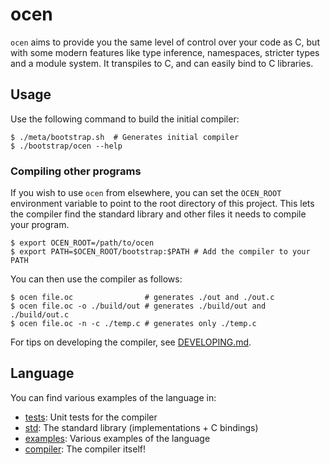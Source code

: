 # ocen

`ocen` aims to provide you the same level of control over your code as C, but with some modern features like
type inference, namespaces, stricter types and a module system. It transpiles to C, and can easily bind to C libraries.

## Usage

Use the following command to build the initial compiler:

```shell
$ ./meta/bootstrap.sh  # Generates initial compiler
$ ./bootstrap/ocen --help
```

### Compiling other programs

If you wish to use `ocen` from elsewhere, you can set the `OCEN_ROOT` environment variable to point
to the root directory of this project. This lets the compiler find the standard library and other
files it needs to compile your program.

```shell
$ export OCEN_ROOT=/path/to/ocen
$ export PATH=$OCEN_ROOT/bootstrap:$PATH # Add the compiler to your PATH
```

You can then use the compiler as follows:

```shell
$ ocen file.oc                # generates ./out and ./out.c
$ ocen file.oc -o ./build/out # generates ./build/out and ./build/out.c
$ ocen file.oc -n -c ./temp.c # generates only ./temp.c
```

For tips on developing the compiler, see [DEVELOPING.md](./DEVELOPING.md).

## Language

You can find various examples of the language in:
- [tests](./tests): Unit tests for the compiler
- [std](./std): The standard library (implementations + C bindings)
- [examples](./examples): Various examples of the language
- [compiler](./compiler): The compiler itself!